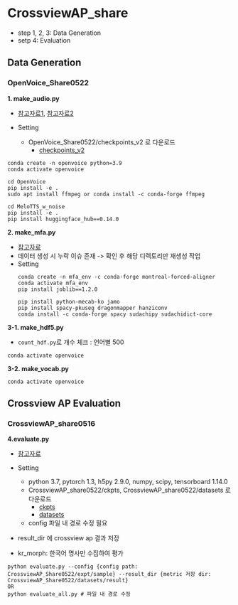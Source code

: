 # CrossviewAP_share
- step 1, 2, 3: Data Generation
- setp 4: Evaluation
  
## Data Generation
### OpenVoice_Share0522
**1. make_audio.py**
- [참고자료1](https://github.com/myshell-ai/OpenVoice.git), [참고자료2](https://github.com/myshell-ai/MeloTTS)

- Setting
  - OpenVoice_Share0522/checkpoints_v2 로 다운로드
    - [checkpoints_v2](https://drive.google.com/file/d/1G4LO-B-HGojpVMgB367S4nufSXH_jJuv/view?usp=drive_link)
```
conda create -n openvoice python=3.9
conda activate openvoice

cd OpenVoice
pip install -e .
sudo apt install ffmpeg or conda install -c conda-forge ffmpeg

cd MeloTTS_w_noise
pip install -e .
pip install huggingface_hub==0.14.0 
```

**2. make_mfa.py**
- [참고자료](https://montreal-forced-aligner.readthedocs.io/en/v2.1.7/index.html)
- 데이터 생성 시 누락 이슈 존재 -> 확인 후 해당 디렉토리만 재생성 작업
- Setting
  ```
  conda create -n mfa_env -c conda-forge montreal-forced-aligner
  conda activate mfa_env
  pip install joblib==1.2.0
  
  pip install python-mecab-ko jamo
  pip install spacy-pkuseg dragonmapper hanziconv
  conda install -c conda-forge spacy sudachipy sudachidict-core
  ```
**3-1. make_hdf5.py**
- `count_hdf.py`로 개수 체크 : 언어별 500
```
conda activate openvoice
```

**3-2. make_vocab.py**
```
conda activate openvoice
```
## Crossview AP Evaluation
### CrossviewAP_share0516
**4.evaluate.py**
- [참고자료](https://github.com/Yushi-Hu/Multilingual-AWE)
- Setting
  - python 3.7, pytorch 1.3, h5py 2.9.0, numpy, scipy, tensorboard 1.14.0
  - CrossviewAP_share0522/ckpts, CrossviewAP_share0522/datasets 로 다운로드
    - [ckpts](https://drive.google.com/file/d/1oyoFQ5C-rqac2lEbYx_0dqMpUPRLsO-b/view?usp=sharing)
    - [datasets](https://drive.google.com/file/d/1pFck6ozBtjLcNdFeU4kfJgQY5xJTVGxY/view?usp=sharing)
  - config 파일 내 경로 수정 필요
  
- result_dir 에 crossview ap 결과 저장
- kr_morph: 한국어 명사만 수집하여 평가
```
python evaluate.py --config {config path: CrossviewAP_Share0522/expt/sample} --result_dir {metric 저장 dir: CrossviewAP_Share0522/datasets/result}
OR
python evaluate_all.py # 파일 내 경로 수정
```
